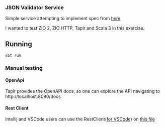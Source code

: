 ### JSON Validator Service

Simple service attempting to implement spec from [here](https://gist.github.com/goodits/20818f6ded767bca465a7c674187223e)

I wanted to test ZIO 2, ZIO HTTP, Tapir and Scala 3 in this exercise.

## Running

```shell
sbt run
```

### Manual testing

#### OpenApi

Tapir provides the OpenAPI docs, so one can explore the API navigating to http://localhost:8080/docs

#### Rest Client

Intellij and VSCode users can use the RestClient([for VSCode](https://marketplace.visualstudio.com/items?itemName=humao.rest-client))
on [this file](./json-validator.http)